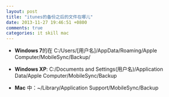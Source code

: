 ```yaml
---
layout: post
title: "itunes的备份之后的文件在哪儿"
date: 2013-11-27 19:46:51 +0800
comments: true
categories: it skill mac
---
```

* **Windows 7**的在 C:/Users/[用户名]/AppData/Roaming/Apple Computer/MobileSync/Backup/

* **Windows XP**: C:/Documents and Settings(用户名)/Application Data/Apple Computer/MobileSync/Backup

* **Mac** 中：~/Library/Application Support/MobileSync/Backup